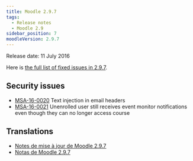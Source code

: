 ```yaml
---
title: Moodle 2.9.7
tags:
  - Release notes
  - Moodle 2.9
sidebar_position: 7
moodleVersion: 2.9.7
---
```


Release date: 11 July 2016

Here is [the full list of fixed issues in 2.9.7](https://moodle.atlassian.net/secure/IssueNavigator!executeAdvanced.jspa?jqlQuery=project+%3D+mdl+AND+resolution+%3D+fixed+AND+fixVersion+in+%28%222.9.7%22%29+ORDER+BY+priority+DESC&runQuery=true&clear=true).

## Security issues

- [MSA-16-0020](https://moodle.org/mod/forum/discuss.php?d=336698) Text injection in email headers
- [MSA-16-0021](https://moodle.org/mod/forum/discuss.php?d=336699) Unenrolled user still receives event monitor notifications even though they can no longer access course

## Translations

- [Notes de mise à jour de Moodle 2.9.7](https://docs.moodle.org/fr/Notes_de_mise_à_jour_de_Moodle_2.9.7)
- [Notas de Moodle 2.9.7](https://docs.moodle.org/es/Notas_de_Moodle_2.9.7)
